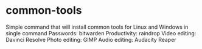 # common-tools
Simple command that will install common tools for Linux and Windows in single command
Passwords:
bitwarden
Productivity:
raindrop
Video editing:
Davinci Resolve
Photo editing:
GIMP
Audio editing:
Audacity
Reaper
